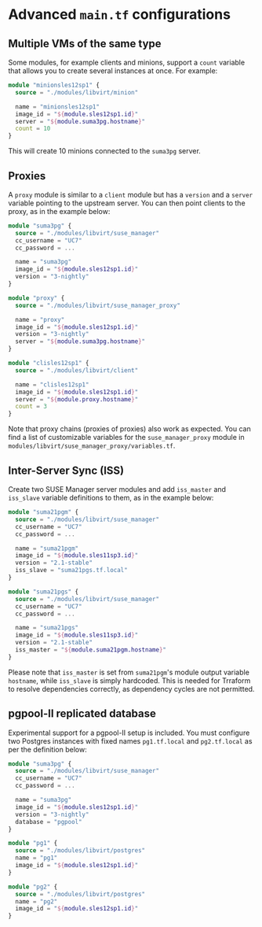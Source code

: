 # Advanced `main.tf` configurations

## Multiple VMs of the same type

Some modules, for example clients and minions, support a `count` variable that allows you to create several instances at once. For example:

```terraform
module "minionsles12sp1" {
  source = "./modules/libvirt/minion"

  name = "minionsles12sp1"
  image_id = "${module.sles12sp1.id}"
  server = "${module.suma3pg.hostname}"
  count = 10
}
```

This will create 10 minions connected to the `suma3pg` server.

## Proxies

A `proxy` module is similar to a `client` module but has a `version` and a `server` variable pointing to the upstream server. You can then point clients to the proxy, as in the example below:

```terraform
module "suma3pg" {
  source = "./modules/libvirt/suse_manager"
  cc_username = "UC7"
  cc_password = ...

  name = "suma3pg"
  image_id = "${module.sles12sp1.id}"
  version = "3-nightly"
}

module "proxy" {
  source = "./modules/libvirt/suse_manager_proxy"

  name = "proxy"
  image_id = "${module.sles12sp1.id}"
  version = "3-nightly"
  server = "${module.suma3pg.hostname}"
}

module "clisles12sp1" {
  source = "./modules/libvirt/client"

  name = "clisles12sp1"
  image_id = "${module.sles12sp1.id}"
  server = "${module.proxy.hostname}"
  count = 3
}
```

Note that proxy chains (proxies of proxies) also work as expected. You can find a list of customizable variables for the `suse_manager_proxy` module in `modules/libvirt/suse_manager_proxy/variables.tf`.

## Inter-Server Sync (ISS)

Create two SUSE Manager server modules and add `iss_master` and `iss_slave` variable definitions to them, as in the example below:

```terraform
module "suma21pgm" {
  source = "./modules/libvirt/suse_manager"
  cc_username = "UC7"
  cc_password = ...

  name = "suma21pgm"
  image_id = "${module.sles11sp3.id}"
  version = "2.1-stable"
  iss_slave = "suma21pgs.tf.local"
}

module "suma21pgs" {
  source = "./modules/libvirt/suse_manager"
  cc_username = "UC7"
  cc_password = ...

  name = "suma21pgs"
  image_id = "${module.sles11sp3.id}"
  version = "2.1-stable"
  iss_master = "${module.suma21pgm.hostname}"
}
```

Please note that `iss_master` is set from `suma21pgm`'s module output variable `hostname`, while `iss_slave` is simply hardcoded. This is needed for Trraform to resolve dependencies correctly, as dependency cycles are not permitted.

## pgpool-II replicated database

Experimental support for a pgpool-II setup is included. You must configure two Postgres instances with fixed names `pg1.tf.local` and `pg2.tf.local` as per the definition below: 

```terraform
module "suma3pg" {
  source = "./modules/libvirt/suse_manager"
  cc_username = "UC7"
  cc_password = ...

  name = "suma3pg"
  image_id = "${module.sles12sp1.id}"
  version = "3-nightly"
  database = "pgpool"
}

module "pg1" {
  source = "./modules/libvirt/postgres"
  name = "pg1"
  image_id = "${module.sles12sp1.id}"
}

module "pg2" {
  source = "./modules/libvirt/postgres"
  name = "pg2"
  image_id = "${module.sles12sp1.id}"
}
```
